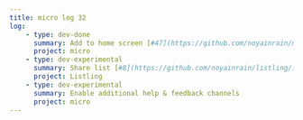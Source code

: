 ```yaml
---
title: micro log 32
log:
    - type: dev-done
      summary: Add to home screen [#47](https://github.com/noyainrain/micro/issues/47)
      project: micro
    - type: dev-experimental
      summary: Share list [#8](https://github.com/noyainrain/listling/issues/8)
      project: Listling
    - type: dev-experimental
      summary: Enable additional help & feedback channels
      project: micro
---
```


